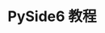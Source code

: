 # PySide6 教程

<AutoCatalog />

<!-- 

| 地址                                                           | 内容                       |
| -------------------------------------------------------------- | -------------------------- |
| https://doc.qt.io/qtforpython/                                 | 官方文档                   |
| https://www.perfcode.com/p/pyside6                             | PySide6 入门教程           |
| https://maicss.gitbook.io/pyqt-chinese-tutoral/pyqt6           | PyQt6 中文教程（翻译）     |
| https://zhuanlan.zhihu.com/p/520606210                         | 个人博客教程               |
| https://blog.csdn.net/baidu_36499789/article/details/113835688 | 个人博客教程（含 PySide2） |
| https://xugaoxiang.com/2019/12/04/pyqt5-1-env/                 | PyQt5 个人博客教程         |
| PyQt5 快速开发与实战                                           | 参考书（含源代码）         |
| PySide6 界面开发实例                                           | 参考书（不含源代码）       |
| https://zhuanlan.zhihu.com/p/133303836                         | Nuitka 博客                |
| https://github.com/flyfire/pyside6-examples                    | PySide6 示例代码（超多）   |
| https://github.com/muziing/PySide6-Code-Tutorial               | PySide6 中文教程           |

 -->
